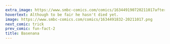 ```yaml
---
extra_image: https://www.smbc-comics.com/comics/163449190720211017after.png
hovertext: Although to be fair he hasn't died yet.
image: https://www.smbc-comics.com/comics/1634491832-20211017.png
next_comic: trick
prev_comic: fun-fact-2
title: Basenana
---
```


